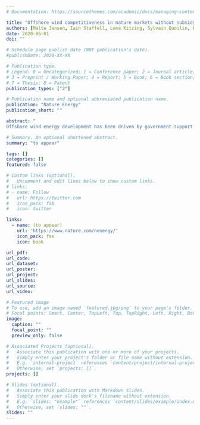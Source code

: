 ```yaml
---
# Documentation: https://sourcethemes.com/academic/docs/managing-content/

title: "Offshore wind competitiveness in mature markets without subsidy"
authors: [Malte Jansen, Iain Staffell, Lena Kitzing, Sylvain Quoilin, Edwin Wiggelinkhuizen, Bernard Bulder, 'admin', Felix Müsgens]
date: 2020-06-01
doi: ""

# Schedule page publish date (NOT publication's date).
#publishDate: 2020-XX-XX

# Publication type.
# Legend: 0 = Uncategorized; 1 = Conference paper; 2 = Journal article;
# 3 = Preprint / Working Paper; 4 = Report; 5 = Book; 6 = Book section;
# 7 = Thesis; 8 = Patent
publication_types: ["2"]

# Publication name and optional abbreviated publication name.
publication: "Nature Energy"
publication_short: ""

abstract: "
Offshore wind energy development has been driven by government support schemes, but recent cost reductions raise the prospect of offshore wind becoming cheaper than conventional generation. Many countries use auctions to provide financial support, but differences in auction design make their results difficult to compare. Here we harmonise the auction results from five countries based on their design features, showing that offshore wind can be considered commercially competitive in mature markets. Between 2015 and 2019, the price paid for offshore wind across northern Europe has fallen by 11.9±1.6% per year. The bids received in 2019 translate to an average price of €51±3/MWh, and substantially different auction designs have received comparably low bids. The level of subsidy implied by auction results depends on future power prices, but projects in Germany and Netherlands are already subsidy-free, and it appears likely that in 2019 the UK has auctioned the world’s first negative-subsidy offshore wind farm."

# Summary. An optional shortened abstract.
summary: "to appear"

tags: []
categories: []
featured: false

# Custom links (optional).
#   Uncomment and edit lines below to show custom links.
# links:
# - name: Follow
#   url: https://twitter.com
#   icon_pack: fab
#   icon: twitter

links:
  - name: (to appear)
    url: 'https://www.nature.com/nenergy/'
    icon_pack: fas
    icon: book

url_pdf:
url_code:
url_dataset:
url_poster:
url_project:
url_slides:
url_source:
url_video:

# Featured image
# To use, add an image named `featured.jpg/png` to your page's folder. 
# Focal points: Smart, Center, TopLeft, Top, TopRight, Left, Right, BottomLeft, Bottom, BottomRight.
image:
  caption: ""
  focal_point: ""
  preview_only: false

# Associated Projects (optional).
#   Associate this publication with one or more of your projects.
#   Simply enter your project's folder or file name without extension.
#   E.g. `internal-project` references `content/project/internal-project/index.md`.
#   Otherwise, set `projects: []`.
projects: []

# Slides (optional).
#   Associate this publication with Markdown slides.
#   Simply enter your slide deck's filename without extension.
#   E.g. `slides: "example"` references `content/slides/example/index.md`.
#   Otherwise, set `slides: ""`.
slides: ""
---
```

